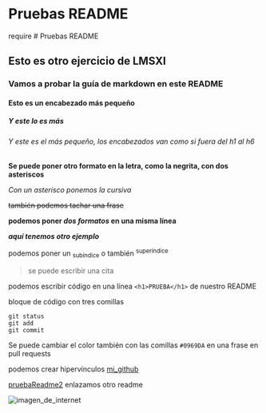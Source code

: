 <!-- # Ejercicio de clase

## modificación de prueba para fork

### una modificacion

### otra modificacion

### clase huelga

### actualizacion fin de mes 28 de Septiembre

modificacion metodo 3
blablabla -->

# Pruebas README 
require # Pruebas README

## Esto es otro ejercicio de LMSXI

### Vamos a probar la guía de markdown en este README


#### Esto es un encabezado más pequeño

##### Y este lo es más

###### Y este es el más pequeño, los encabezados van como si fuera del h1 al h6

**Se puede poner otro formato en la letra, como la negrita, con dos asteriscos**

*Con un asterisco ponemos la cursiva*

~~también podemos tachar una frase~~

**podemos poner _dos formatos_ en una misma línea**

***aquí tenemos otro ejemplo***

podemos poner un <sub>subíndice</sub> o también <sup>superíndice</sup>

> se puede escribir una cita

podemos escribir código en una línea `<h1>PRUEBA</h1>` de nuestro README

bloque de código con tres comillas

```
git status
git add
git commit
```
Se puede cambiar el color también con las comillas `#0969DA` en una frase en pull requests

podemos crear hipervínculos
[mi_github](https://github.com/angelaserantes?tab=repositories)


[pruebaReadme2](/README2.md) enlazamos otro readme

![imagen_de_internet](https://www.google.com/url?sa=i&url=https%3A%2F%2Ftwitter.com%2Fbaloncestoesp%2Fstatus%2F1571594353457631233&psig=AOvVaw2FzNaADC60COERGcgZwoZE&ust=1666979832631000&source=images&cd=vfe&ved=0CA0QjRxqFwoTCLjs4YD-gPsCFQAAAAAdAAAAABAD)